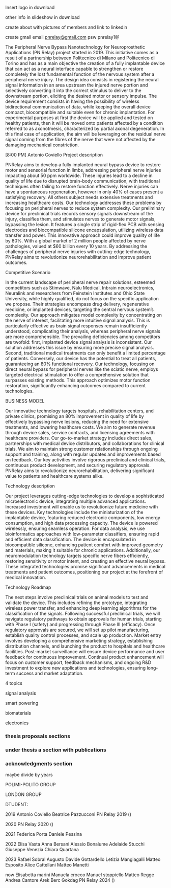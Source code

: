 Insert logo in download

other info in slideshow in download

create about with pictures of members and link to linkedin

create gmail email pnrelay@gmail.com psw pnrelay1@

The Peripheral Nerve Bypass Nanotechnology for Neuroprosthetic Applications (PN Relay) project started in 2019. This initiative comes as a result of a partnership between Politecnico di Milano and Politecnico di Torino and has as a main objective the creation of a fully implantable device that can act as a neural interface capable to strengthen or restore completely the lost fundamental function of the nervous system after a peripheral nerve injury. The design idea consists in registering the neural signal information in an area upstream the injured nerve portion and selectively converting it into the correct stimulus to deliver to the downstream portion, eliciting the desired motor or sensory impulse. The device requirement consists in having the possibility of wireless bidirectional communication of data, while keeping the overall device compact, biocompatible and suitable even for chronic implantation. For experimental purposes at first the device will be applied and tested on healthy patients, then it will be moved onto patients affected by a condition referred to as axonotmesis, characterized by partial axonal degeneration. In this final case of application, the aim will be leveraging on the residual nerve signal coming from the fibres of the nerve that were not affected by the damaging mechanical constriction.

[8:00 PM] Antonio Coviello
Project description

PNRelay aims to develop a fully implanted neural bypass device to restore motor and sensorial function in limbs, addressing peripheral nerve injuries impacting about 50 ppm worldwide. These injuries lead to a decline in quality of life due to disrupted brain-body communication, with traditional techniques often failing to restore function effectively. Nerve injuries can have a spontaneous regeneration, however in only 40% of cases present a satisfying recovery. All others subject needs extensive treatments and increasing healthcare costs. Our technology addresses these problems by focusing on peripheral nerves to reduce system complexity. Our preliminary device for preclinical trials records sensory signals downstream of the injury, classifies them, and stimulates nerves to generate motor signals, bypassing the lesion. It features a single strip of rigid-flex PCB with sensing electrodes and biocompatible silicone encapsulation, utilizing wireless data transfer and power. This innovative approach could improve quality of life by 80%. With a global market of 2 million people affected by nerve pathologies, valued at $60 billion every 10 years. By addressing the challenges of peripheral nerve injuries with cutting-edge technology, PNRelay aims to revolutionize neurorehabilitation and improve patient outcomes.

Competitive Scenario

In the current landscape of peripheral nerve repair solutions, esteemed competitors such as Stimwave, Nalu Medical, Inbrain neuroelectronics, Neuralink and researchers from Feinstein Institutes and Ohio State University, while highly qualified, do not focus on the specific application we propose. Their strategies encompass drug delivery, regenerative medicine, or implanted devices, targeting the central nervous system’s complexity. Our approach mitigates model complexity by concentrating on the nerve of interest, facilitating more intuitive signal analysis. This is particularly effective as brain signal responses remain insufficiently understood, complicating their analysis, whereas peripheral nerve signals are more comprehensible. The prevailing deficiencies among competitors are twofold: first, implanted device signal analysis is inconsistent. Our solution addresses this issue by ensuring more precise signal analysis. Second, traditional medical treatments can only benefit a limited percentage of patients. Conversely, our device has the potential to treat all patients, guaranteeing an 80% functional recovery. Our technology, focusing on direct neural bypass for peripheral nerves like the sciatic nerve, employs targeted electrical stimulation to offer a comprehensive solution that surpasses existing methods. This approach optimizes motor function restoration, significantly enhancing outcomes compared to current technologies.

BUSINESS MODEL

Our innovative technology targets hospitals, rehabilitation centers, and private clinics, promising an 80% improvement in quality of life by effectively bypassing nerve lesions, reducing the need for extensive treatments, and lowering healthcare costs. We aim to generate revenue through device sales, service contracts, and licensing agreements with healthcare providers. Our go-to-market strategy includes direct sales, partnerships with medical device distributors, and collaborations for clinical trials. We aim to maintain strong customer relationships through ongoing support and training, along with regular updates and improvements based on feedback. Our key activities involve rigorous preclinical and clinical trials, continuous product development, and securing regulatory approvals. PNRelay aims to revolutionize neurorehabilitation, delivering significant value to patients and healthcare systems alike.

Technology description

Our project leverages cutting-edge technologies to develop a sophisticated microelectronic device, integrating multiple advanced applications. Increased investment will enable us to revolutionize future medicine with these devices. Key technologies include the miniaturization of the implantable device, featuring reduced electronic components, low energy consumption, and high data processing capacity. The device is powered wirelessly, ensuring seamless operation. For data analysis, we use bioinformatics approaches with low-parameter classifiers, ensuring rapid and efficient data classification. The device is encapsulated in biocompatible silicone, enhancing patient comfort with improved geometry and materials, making it suitable for chronic applications. Additionally, our neuromodulation technology targets specific nerve fibers efficiently, restoring sensitivity or motor intent, and creating an effective neural bypass. These integrated technologies promise significant advancements in medical treatments and patient outcomes, positioning our project at the forefront of medical innovation.

Technology Roadmap

The next steps involve preclinical trials on animal models to test and validate the device. This includes refining the prototype, integrating wireless power transfer, and enhancing deep learning algorithms for the classification of the signals. Following successful preclinical trials, we will navigate regulatory pathways to obtain approvals for human trials, starting with Phase I (safety) and progressing through Phase III (efficacy). Once regulatory approvals are secured, we will set up pilot manufacturing, establish quality control processes, and scale up production. Market entry involves developing a comprehensive marketing strategy, establishing distribution channels, and launching the product to hospitals and healthcare facilities. Post-market surveillance will ensure device performance and user feedback for continuous improvement. Continual product enhancement will focus on customer support, feedback mechanisms, and ongoing R&D investment to explore new applications and technologies, ensuring long-term success and market adaptation.

4 topics

signal analysis

smart powering

biomaterials

electronics

### thesis proposals sections

### under thesis a section with publications

### acknowledgments section

maybe divide by years

POLIMI-POLITO GROUP

LONDON GROUP

DTUDENT:

2019
Antonio Coviello
Beatrice Pazzucconi
PN Relay 2019
()

2020
PN Relay 2020
()

2021
Federica Porta
Daniele Pessina

2022
Elisa Vasta
Anna Bersani
Alessio Bonalume
Adelaide Stucchi
Giuseppe Venezia
Chiara Quartana

2023
Rafael Sobral Augusto
Davide Gottardello
Letizia Mangiagalli
Matteo Esposito
Alice Cattellani
Matteo Manetti

now
Elisabetta marini
Manuela crocco
Manuel stoppiello
Matteo Regge
Andrea Cantore
Arek Berc Gokdag
PN Relay 2024
()
